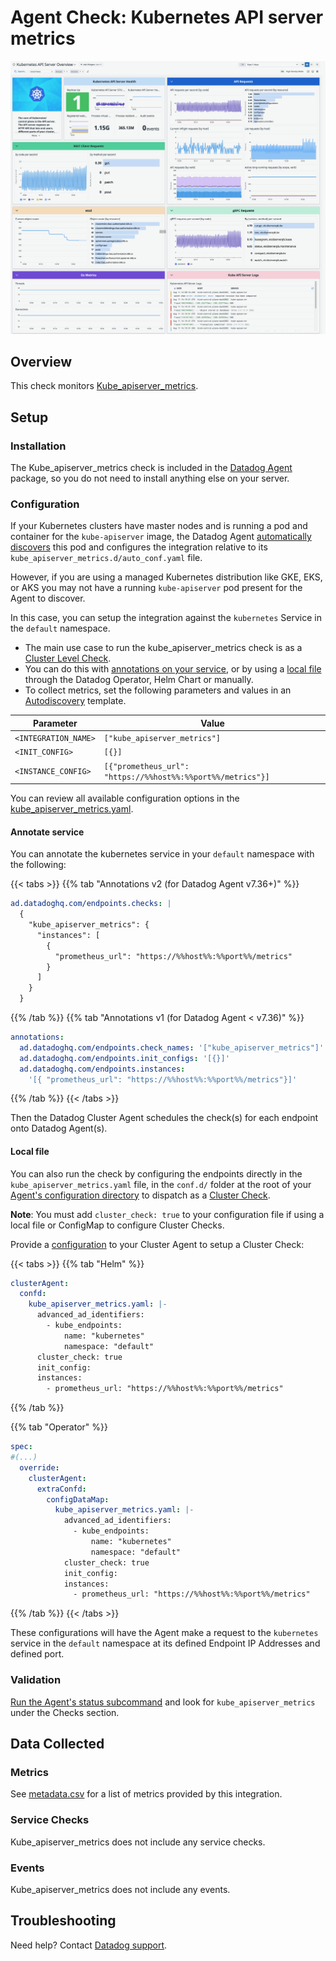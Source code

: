 # Agent Check: Kubernetes API server metrics

![Kubernetes API Server dashboard][1]

## Overview

This check monitors [Kube_apiserver_metrics][2].

## Setup

### Installation

The Kube_apiserver_metrics check is included in the [Datadog Agent][3] package, so you do not need to install anything else on your server.

### Configuration

If your Kubernetes clusters have master nodes and is running a pod and container for the `kube-apiserver` image, the Datadog Agent  [automatically discovers][8] this pod and configures the integration relative to its `kube_apiserver_metrics.d/auto_conf.yaml` file. 

However, if you are using a managed Kubernetes distribution like GKE, EKS, or AKS you may not have a running `kube-apiserver` pod present for the Agent to discover. 

In this case, you can setup the integration against the `kubernetes` Service in the `default` namespace.

- The main use case to run the kube_apiserver_metrics check is as a [Cluster Level Check][4]. 
- You can do this with [annotations on your service](#annotate-service), or by using a [local file](#local-file) through the Datadog Operator, Helm Chart or manually. 
- To collect metrics, set the following parameters and values in an [Autodiscovery][8] template. 

| Parameter         | Value                                                                 |
|-------------------|-----------------------------------------------------------------------|
| `<INTEGRATION_NAME>`| `["kube_apiserver_metrics"]`                                            |
| `<INIT_CONFIG>`     | `[{}]`                                                                  |
| `<INSTANCE_CONFIG>` | `[{"prometheus_url": "https://%%host%%:%%port%%/metrics"}]` |

You can review all available configuration options in the [kube_apiserver_metrics.yaml][7].

#### Annotate service

You can annotate the kubernetes service in your `default` namespace with the following:

{{< tabs >}}
{{% tab "Annotations v2 (for Datadog Agent v7.36+)" %}}

```yaml
ad.datadoghq.com/endpoints.checks: |
  {
    "kube_apiserver_metrics": {
      "instances": [
        {
          "prometheus_url": "https://%%host%%:%%port%%/metrics"
        }
      ]
    }
  } 

```
{{% /tab %}}
{{% tab "Annotations v1 (for Datadog Agent < v7.36)" %}}

```yaml
annotations:
  ad.datadoghq.com/endpoints.check_names: '["kube_apiserver_metrics"]'
  ad.datadoghq.com/endpoints.init_configs: '[{}]'
  ad.datadoghq.com/endpoints.instances:
    '[{ "prometheus_url": "https://%%host%%:%%port%%/metrics"}]'
```
{{% /tab %}}
{{< /tabs >}}

Then the Datadog Cluster Agent schedules the check(s) for each endpoint onto Datadog Agent(s). 

#### Local file

You can also run the check by configuring the endpoints directly in the `kube_apiserver_metrics.yaml` file, in the `conf.d/` folder at the root of your [Agent's configuration directory][5] to dispatch as a [Cluster Check][14].

**Note**: You must add `cluster_check: true` to your configuration file if using a local file or ConfigMap to configure Cluster Checks.

Provide a [configuration][13] to your Cluster Agent to setup a Cluster Check:

{{< tabs >}} 
{{% tab "Helm" %}}
```yaml
clusterAgent:
  confd:
    kube_apiserver_metrics.yaml: |-
      advanced_ad_identifiers:
        - kube_endpoints:
            name: "kubernetes"
            namespace: "default"
      cluster_check: true
      init_config:
      instances:
        - prometheus_url: "https://%%host%%:%%port%%/metrics"
```
{{% /tab %}}

{{% tab "Operator" %}}

```yaml
spec:
#(...)
  override:
    clusterAgent:
      extraConfd:
        configDataMap:
          kube_apiserver_metrics.yaml: |-
            advanced_ad_identifiers:
              - kube_endpoints:
                  name: "kubernetes"
                  namespace: "default"
            cluster_check: true
            init_config:
            instances:
              - prometheus_url: "https://%%host%%:%%port%%/metrics"
```
{{% /tab %}}
{{< /tabs >}}

These configurations will have the Agent make a request to the `kubernetes` service in the `default` namespace at its defined Endpoint IP Addresses and defined port. 

### Validation

[Run the Agent's status subcommand][9] and look for `kube_apiserver_metrics` under the Checks section.

## Data Collected

### Metrics

See [metadata.csv][10] for a list of metrics provided by this integration.

### Service Checks

Kube_apiserver_metrics does not include any service checks.

### Events

Kube_apiserver_metrics does not include any events.

## Troubleshooting

Need help? Contact [Datadog support][11].

[1]: https://raw.githubusercontent.com/DataDog/integrations-core/master/kube_apiserver_metrics/images/screenshot.png
[2]: https://kubernetes.io/docs/reference/command-line-tools-reference/kube-apiserver
[3]: https://app.datadoghq.com/account/settings/agent/latest
[4]: https://docs.datadoghq.com/agent/cluster_agent/clusterchecks/
[5]: https://docs.datadoghq.com/agent/guide/agent-configuration-files/#agent-configuration-directory
[6]: https://docs.datadoghq.com/agent/cluster_agent/clusterchecks/#set-up-cluster-checks
[7]: https://github.com/DataDog/integrations-core/blob/master/kube_apiserver_metrics/datadog_checks/kube_apiserver_metrics/data/conf.yaml.example
[8]: https://docs.datadoghq.com/agent/kubernetes/integrations/
[9]: https://docs.datadoghq.com/agent/faq/agent-commands/#agent-status-and-information
[10]: https://github.com/DataDog/integrations-core/blob/master/kube_apiserver_metrics/metadata.csv
[11]: https://docs.datadoghq.com/help/
[12]: https://docs.datadoghq.com/containers/kubernetes/integrations/?tab=annotations
[13]: https://docs.datadoghq.com/containers/cluster_agent/clusterchecks/?tab=helm#configuration-from-configuration-files
[14]: https://containers/cluster_agent/clusterchecks/?tab=datadogoperator#setting-up-check-configurations
